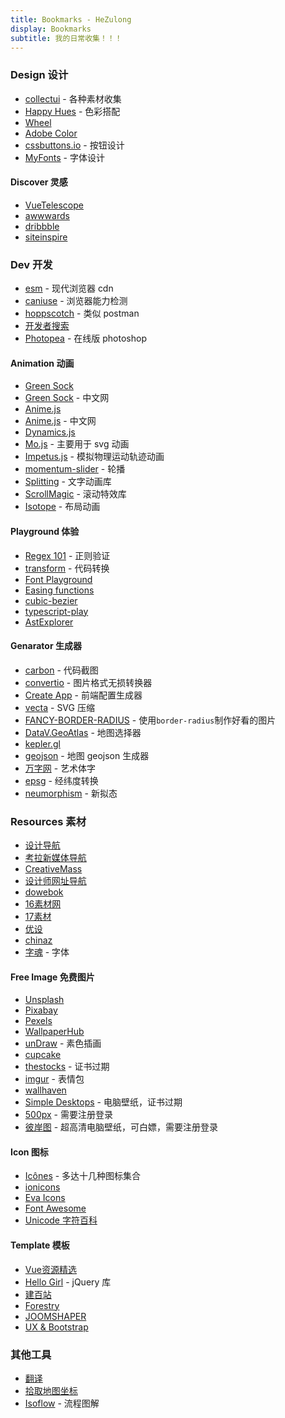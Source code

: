 ```yaml
---
title: Bookmarks - HeZulong
display: Bookmarks
subtitle: 我的日常收集！！！
---
```


### Design 设计

- [collectui](https://collectui.com/) - 各种素材收集
- [Happy Hues](https://www.happyhues.co/) - 色彩搭配
- [Wheel](https://hihayk.github.io/wheel/)
- [Adobe Color](https://color.adobe.com/)
- [cssbuttons.io](https://cssbuttons.io/) - 按钮设计
- [MyFonts](https://www.myfonts.com/) - 字体设计

#### Discover 灵感

- [VueTelescope](https://vuetelescope.com/)
- [awwwards](https://www.awwwards.com/)
- [dribbble](https://dribbble.com/)
- [siteinspire](https://www.siteinspire.com/)


### Dev 开发

- [esm](https://esm.sh/) - 现代浏览器 cdn
- [caniuse](https://caniuse.com/) - 浏览器能力检测
- [hoppscotch](https://hoppscotch.io/cn/) - 类似 postman
- [开发者搜索](https://kaifa.baidu.com/searchPage)
- [Photopea](https://www.photopea.com/) - 在线版 photoshop

#### Animation 动画

- [Green Sock](https://greensock.com/)
- [Green Sock](https://www.tweenmax.com.cn) - 中文网
- [Anime.js](https://animejs.com/)
- [Anime.js](https://www.animejs.cn/) - 中文网
- [Dynamics.js](http://dynamicsjs.com/)
- [Mo.js](https://mojs.github.io/) - 主要用于 svg 动画
- [Impetus.js](http://chrisbateman.github.io/impetus/) - 模拟物理运动轨迹动画
- [momentum-slider](https://lmgonzalves.github.io/momentum-slider) - 轮播
- [Splitting](https://splitting.js.org/) - 文字动画库
- [ScrollMagic](http://scrollmagic.io/) - 滚动特效库
- [Isotope](https://isotope.metafizzy.co/) - 布局动画

#### Playground 体验

- [Regex 101](https://regex101.com/) - 正则验证
- [transform](https://transform.tools/) - 代码转换
- [Font Playground](https://play.typedetail.com/)
- [Easing functions](https://easings.net/)
- [cubic-bezier](https://cubic-bezier.com/)
- [typescript-play](https://typescript-play.js.org/)
- [AstExplorer](https://astexplorer.net/)

#### Genarator 生成器

- [carbon](https://carbon.now.sh/) - 代码截图
- [convertio](https://convertio.co/zh/) - 图片格式无损转换器
- [Create App](https://createapp.dev/) - 前端配置生成器
- [vecta](https://vecta.io/nano) - SVG 压缩
- [FANCY-BORDER-RADIUS](https://9elements.github.io/fancy-border-radius) - 使用`border-radius`制作好看的图片
- [DataV.GeoAtlas](https://datav.aliyun.com/portal/school/atlas/area_selector) - 地图选择器
- [kepler.gl](https://kepler.gl/)
- [geojson](https://geojson.io/) - 地图 geojson 生成器
- [万字网](https://www.3w2n.com/) - 艺术体字
- [epsg](https://epsg.io) - 经纬度转换
- [neumorphism](https://neumorphism.io/) - 新拟态


### Resources 素材

- [设计导航](http://hao.shejidaren.com/)
- [考拉新媒体导航](https://www.kaolamedia.com/)
- [CreativeMass](https://creativemass.cn/)
- [设计师网址导航](https://hao.uisdc.com/)
- [dowebok](http://www.dowebok.com/)
- [16素材网](https://www.16sucai.com/)
- [17素材](https://www.17sucai.com/)
- [优设](https://www.uisdc.com/)
- [chinaz](https://sc.chinaz.com/)
- [字魂](https://izihun.com/) - 字体

#### Free Image 免费图片

- [Unsplash](https://unsplash.com)
- [Pixabay](https://pixabay.com/)
- [Pexels](https://www.pexels.com)
- [WallpaperHub](https://wallpaperhub.app/)
- [unDraw](https://undraw.co/) - 素色插画
- [cupcake](https://cupcake.nilssonlee.se/)
- [thestocks](http://thestocks.im/) - 证书过期
- [imgur](https://imgur.com/) - 表情包
- [wallhaven](https://wallhaven.cc/)
- [Simple Desktops](http://simpledesktops.com/) - 电脑壁纸，证书过期
- [500px](https://500px.com/) - 需要注册登录
- [彼岸图](https://pic.netbian.com/) - 超高清电脑壁纸，可白嫖，需要注册登录

#### Icon 图标

- [Icônes](http://icones.js.org/) - 多达十几种图标集合
- [ionicons](https://ionic.io/ionicons)
- [Eva Icons](https://akveo.github.io/eva-icons/)
- [Font Awesome](https://fontawesome.com/)
- [Unicode 字符百科](https://unicode-table.com/cn/)

#### Template 模板

- [Vue资源精选](http://vue.awesometiny.com/)
- [Hello Girl](https://www.jqhtml.com/) - jQuery 库
- [建百站](https://www.jianbaizhan.com/)
- [Forestry](https://forestry.io/starters/)
- [JOOMSHAPER](https://www.joomshaper.com/joomla-templates/category/personal-blog)
- [UX & Bootstrap](https://themes.3rdwavemedia.com/)

### 其他工具

- [翻译](https://smodin.me/translate-one-text-into-multiple-languages)
- [拾取地图坐标](http://api.map.baidu.com/lbsapi/getpoint/)
- [Isoflow](https://isoflow.io/) - 流程图解
